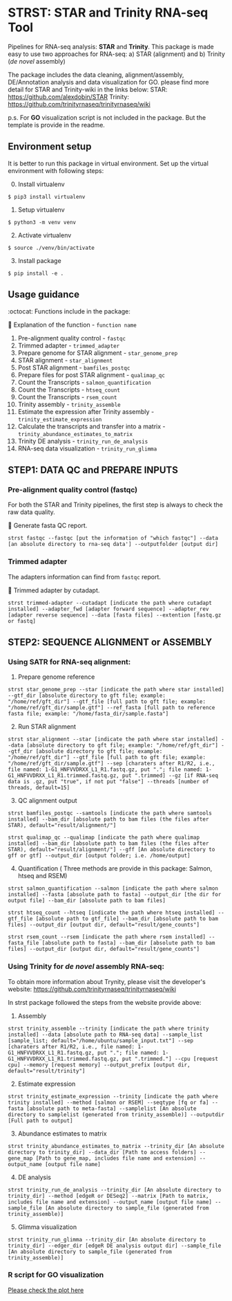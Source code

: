# STRST: STAR and Trinity RNA-seq Tool

Pipelines for RNA-seq analysis: **STAR** and **Trinity**.
This package is made easy to use two approaches for RNA-seq:
a) STAR (alignment) and b) Trinity (_de novel_ assembly)

The package includes the data cleaning, alignment/assembly, DE/Annotation analysis and data visualization for GO.
please find more detail for STAR and Trinity-wiki in the links below:
STAR: https://github.com/alexdobin/STAR
Trinity: https://github.com/trinityrnaseq/trinityrnaseq/wiki

p.s. For **GO** visualization script is not included in the package. But the template is provide in the readme.

## Environment setup
It is better to run this package in virtual environment.
Set up the virtual environment with following steps:

0. Install virtualenv

```shell
$ pip3 install virtualenv 
```

1. Setup virtualenv

```shell
$ python3 -m venv venv 
```

2. Activate virtualenv

```shell
$ source ./venv/bin/activate
```

3. Install package

```shell
$ pip install -e .
```

## Usage guidance

:octocat: Functions include in the package:

:memo: Explanation of the function - `function name`

1. Pre-alignment quality control - `fastqc`
2. Trimmed adapter - `trimmed_adapter`
3. Prepare genome for STAR alignment - `star_genome_prep`
4. STAR alignment - `star_alignment` 
5. Post STAR alignment - `bamfiles_postqc`
6. Prepare files for post STAR alignment - `qualimap_qc`
7. Count the Transcripts - `salmon_quantification` 
8. Count the Transcripts - `htseq_count` 
9. Count the Transcripts - `rsem_count` 
10. Trinity assembly - `trinity_assemble`
11. Estimate the expression after Trinity assembly - `trinity_estimate_expression`
12. Calculate the transcripts and transfer into a matrix - `trinity_abundance_estimates_to_matrix`
13. Trinity DE analysis - `trinity_run_de_analysis `
14. RNA-seq data visualization - `trinity_run_glimma`

## STEP1: DATA QC and PREPARE INPUTS
###  Pre-alignment quality control (fastqc)
For both the STAR and Trinity pipelines, the first step is always to check the raw data quality.

:mag_right: Generate fasta QC report.
```
strst fastqc --fastqc [put the information of "which fastqc"] --data [an absolute directory to rna-seq data'] --outputfolder [output dir]
```

###  Trimmed adapter
The adapters information can find from `fastqc` report.

:mag_right: Trimmed adapter by cutadapt.
```
strst trimmed-adapter --cutadapt [indicate the path where cutadapt installed] --adapter_fwd [adapter forward sequence] --adapter_rev [adapter reverse sequence] --data [fasta files] --extention [fastq.gz or fastq] 
```

## STEP2: SEQUENCE ALIGNMENT or ASSEMBLY
### Using SATR for RNA-seq alignment:

1. Prepare genome reference
```
strst star_genome_prep --star [indicate the path where star installed] --gtf_dir [absolute directory to gft file; example: "/home/ref/gft_dir"] --gtf_file [full path to gft file; example: "/home/ref/gft_dir/sample.gtf"] --ref_fasta [full path to reference fasta file; example: "/home/fasta_dir/sample.fasta"]
```
2. Run STAR alignment
```
strst star_alignment --star [indicate the path where star installed] --data [absolute directory to gft file; example: "/home/ref/gft_dir"] --gtf_dir [absolute directory to gft file; example: "/home/ref/gft_dir"] --gtf_file [full path to gft file; example: "/home/ref/gft_dir/sample.gtf"] --sep [charaters after R1/R2, i.e., file named: 1-G1_HNFVVDRXX_L1_R1.fastq.gz, put "."; file named: 1-G1_HNFVVDRXX_L1_R1.trimmed.fastq.gz, put ".trimmed] --gz [if RNA-seq data is .gz, put "true", if not put "false"] --threads [number of threads, default=15]
```
3. QC alignment output
```
strst bamfiles_postqc --samtools [indicate the path where samtools installed] --bam_dir [absolute path to bam files (the files after STAR), default="result/alignment/"]
```
```
strst qualimap_qc --qualimap [indicate the path where qualimap installed] --bam_dir [absolute path to bam files (the files after STAR), default="result/alignment/"] --gff [An absolute directory to gff or gtf] --output_dir [output folder; i.e. /home/output]
```
4. Quantification ( Three methods are provide in this package: Salmon, htseq and RSEM)
```
strst salmon_quantification --salmon [indicate the path where salmon installed] --fasta [absolute path to fasta] --output_dir [the dir for output file] --bam_dir [absolute path to bam files]
```
```
strst htseq_count --htseq [indicate the path where htseq installed] --gtf_file [absolute path to gtf_file] --bam_dir [absolute path to bam files] --output_dir [output dir, default="result/gene_counts"]
```
```
strst rsem_count --rsem [indicate the path where rsem installed] --fasta_file [absolute path to fasta] --bam_dir [absolute path to bam files] --output_dir [output dir, default="result/gene_counts"]
```

### Using Trinity for _de novel_ assembly RNA-seq:
To obtain more information about Trynity, please visit the developer's website: https://github.com/trinityrnaseq/trinityrnaseq/wiki

In strst package followed the steps from the website provide above:
1. Assembly
```
strst trinity_assemble --trinity [indicate the path where trinity installed] --data [absolute path to RNA-seq data] --sample_list [sample_list; default="/home/ubuntu/sample_input.txt"] --sep [charaters after R1/R2, i.e., file named: 1-G1_HNFVVDRXX_L1_R1.fastq.gz, put "."; file named: 1-G1_HNFVVDRXX_L1_R1.trimmed.fastq.gz, put ".trimmed."] --cpu [request cpu] --memory [request memory] --output_prefix [output dir, default="result/trinity"]
```
2. Estimate expression
```
strst trinity_estimate_expression --trinity [indicate the path where trinity installed] --method [salmon or RSEM] --seqtype [fq or fa] --fasta [absolute path to meta-fasta] --samplelist [An absolute directory to samplelist (generated from trinity_assemble)] --outputdir [Full path to output]
```
3. Abundance estimates to matrix
```
strst trinity_abundance_estimates_to_matrix --trinity_dir [An absolute directory to trinity_dir] --data_dir [Path to access folders] --gene_map [Path to gene_map, includes file name and extension] --output_name [output file name]
```
4. DE analysis
```
strst trinity_run_de_analysis --trinity_dir [An absolute directory to trinity_dir] --method [edgeR or DESeq2] --matrix [Path to matrix, includes file name and extension] --output_name [output file name] --sample_file [An absolute directory to sample_file (generated from trinity_assemble)]
```
5. Glimma visualization
```
strst trinity_run_glimma --trinity_dir [An absolute directory to trinity_dir] --edger_dir [edgeR DE analysis output dir] --sample_file [An absolute directory to sample_file (generated from trinity_assemble)]
```

### R script for GO visualization
[Please check the plot here](./heatmap_topgenes.pdf)